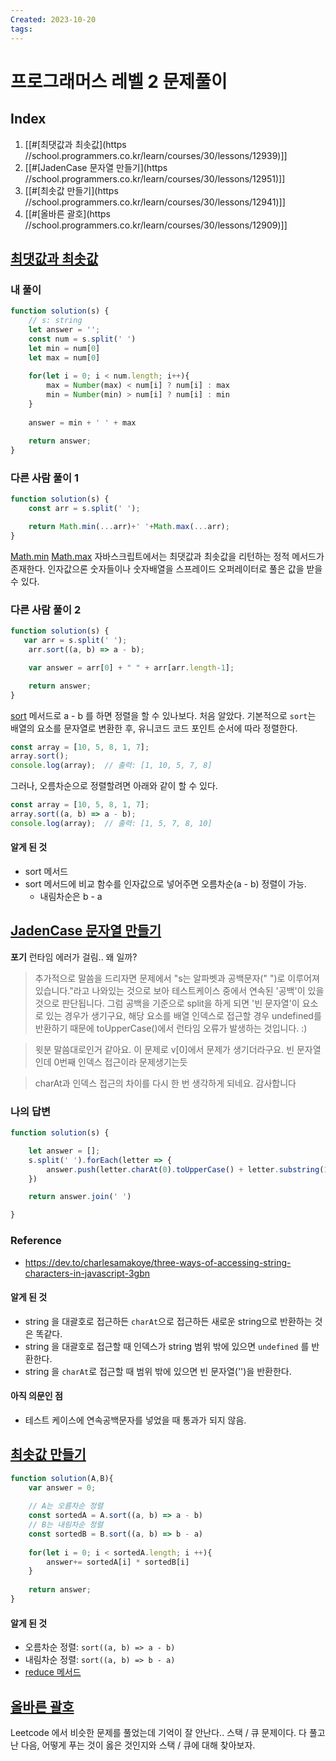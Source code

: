 ```yaml
---
Created: 2023-10-20
tags:
---
```

# 프로그래머스 레벨 2 문제풀이
## Index
1. [[#[최댓값과 최솟값](https //school.programmers.co.kr/learn/courses/30/lessons/12939)]]
2. [[#[JadenCase 문자열 만들기](https //school.programmers.co.kr/learn/courses/30/lessons/12951)]]
3. [[#[최솟값 만들기](https //school.programmers.co.kr/learn/courses/30/lessons/12941)]]
4. [[#[올바른 괄호](https //school.programmers.co.kr/learn/courses/30/lessons/12909)]]

## [최댓값과 최솟값](https://school.programmers.co.kr/learn/courses/30/lessons/12939)

### 내 풀이
```js
function solution(s) {
    // s: string
    let answer = '';
    const num = s.split(' ')
    let min = num[0]
    let max = num[0]
    
    for(let i = 0; i < num.length; i++){
        max = Number(max) < num[i] ? num[i] : max
        min = Number(min) > num[i] ? num[i] : min
    }
    
    answer = min + ' ' + max
    
    return answer;
}
```
### 다른 사람 풀이 1
```js
function solution(s) {
    const arr = s.split(' ');

    return Math.min(...arr)+' '+Math.max(...arr);
}
```
[Math.min](https://developer.mozilla.org/en-US/docs/Web/JavaScript/Reference/Global_Objects/Math/min)
[Math.max](https://developer.mozilla.org/en-US/docs/Web/JavaScript/Reference/Global_Objects/Math/max)
자바스크립트에서는 최댓값과 최솟값을 리턴하는 정적 메서드가 존재한다. 인자값으론 숫자들이나 숫자배열을 스프레이드 오퍼레이터로 풀은 값을 받을 수 있다. 
### 다른 사람 풀이 2
```js
function solution(s) {
   var arr = s.split(' ');
    arr.sort((a, b) => a - b);

    var answer = arr[0] + " " + arr[arr.length-1];

    return answer;
}
```
[sort](https://developer.mozilla.org/en-US/docs/Web/JavaScript/Reference/Global_Objects/Array/sort) 메서드로 a - b 를 하면 정렬을 할 수 있나보다. 처음 알았다. 기본적으로 `sort`는 배열의 요소를 문자열로 변환한 후, 유니코드 코드 포인트 순서에 따라 정렬한다. 
```js
const array = [10, 5, 8, 1, 7];
array.sort();
console.log(array);  // 출력: [1, 10, 5, 7, 8]
```
그러나, 오름차순으로 정렬할려면 아래와 같이 할 수 있다.
```js
const array = [10, 5, 8, 1, 7];
array.sort((a, b) => a - b);
console.log(array);  // 출력: [1, 5, 7, 8, 10]
```

#### 알게 된 것
- sort 메서드
- sort 메서드에 비교 함수를 인자값으로 넣어주면 오름차순(a - b) 정렬이 가능. 
	- 내림차순은 b - a 
## [JadenCase 문자열 만들기](https://school.programmers.co.kr/learn/courses/30/lessons/12951)
**포기**
런타임 에러가 걸림.. 왜 일까?

>추가적으로 말씀을 드리자면 문제에서 "s는 알파벳과 공백문자(" ")로 이루어져 있습니다."라고 나와있는 것으로 보아 테스트케이스 중에서 연속된 '공백'이 있을 것으로 판단됩니다. 그럼 공백을 기준으로 split을 하게 되면 '빈 문자열'이 요소로 있는 경우가 생기구요, 해당 요소를 배열 인덱스로 접근할 경우 undefined를 반환하기 때문에 toUpperCase()에서 런타임 오류가 발생하는 것입니다. :)

> 윗분 말씀대로인거 같아요. 이 문제로 v[0]에서 문제가 생기더라구요. 빈 문자열인데 0번째 인덱스 접근이라 문제생기는듯

> charAt과 인덱스 접근의 차이를 다시 한 번 생각하게 되네요. 감사합니다

### 나의 답변
```js
function solution(s) {

    let answer = [];
    s.split(' ').forEach(letter => {
        answer.push(letter.charAt(0).toUpperCase() + letter.substring(1).toLowerCase())
    })

    return answer.join(' ')

}
```

### Reference
- https://dev.to/charlesamakoye/three-ways-of-accessing-string-characters-in-javascript-3gbn

#### 알게 된 것
- string 을 대괄호로 접근하든 `charAt`으로 접근하든 새로운 string으로 반환하는 것은 똑같다.
- string 을 대괄호로 접근할 때 인덱스가 string 범위 밖에 있으면 `undefined` 를 반환한다.
- string 을 `charAt`로 접근할 때 범위 밖에 있으면 빈 문자열('')을 반환한다. 

#### 아직 의문인 점
- 테스트 케이스에 연속공백문자를 넣었을 때 통과가 되지 않음.

## [최솟값 만들기](https://school.programmers.co.kr/learn/courses/30/lessons/12941)
```js
function solution(A,B){
    var answer = 0;
    
    // A는 오름차순 정렬
    const sortedA = A.sort((a, b) => a - b)
    // B는 내림차순 정렬
    const sortedB = B.sort((a, b) => b - a)
    
    for(let i = 0; i < sortedA.length; i ++){
        answer+= sortedA[i] * sortedB[i]
    }
    
    return answer;
}
```

#### 알게 된 것
- 오름차순 정렬: `sort((a, b) => a - b)`
- 내림차순 정렬: `sort((a, b) => b - a)`
- [reduce 메서드](https://developer.mozilla.org/en-US/docs/Web/JavaScript/Reference/Global_Objects/Array/reduce)

## [올바른 괄호](https://school.programmers.co.kr/learn/courses/30/lessons/12909)
Leetcode 에서 비슷한 문제를 풀었는데 기억이 잘 안난다..
스택 / 큐 문제이다. 다 풀고 난 다음, 어떻게 푸는 것이 옳은 것인지와 스택 / 큐에 대해 찾아보자.
